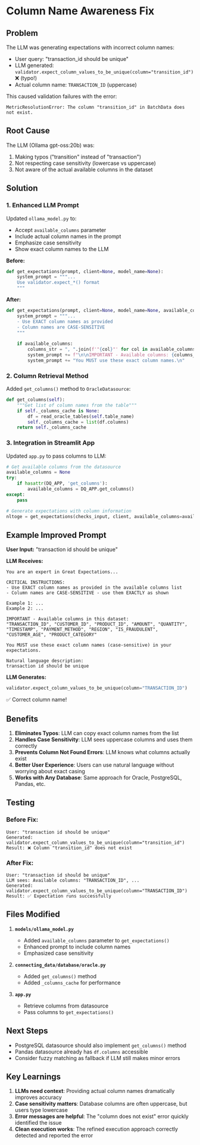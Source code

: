 # Column Name Awareness Fix

## Problem
The LLM was generating expectations with incorrect column names:
- User query: "transaction_id should be unique"
- LLM generated: `validator.expect_column_values_to_be_unique(column="transition_id")` ❌ (typo!)
- Actual column name: `TRANSACTION_ID` (uppercase)

This caused validation failures with the error:
```
MetricResolutionError: The column "transition_id" in BatchData does not exist.
```

## Root Cause
The LLM (Ollama gpt-oss:20b) was:
1. Making typos ("transition" instead of "transaction")
2. Not respecting case sensitivity (lowercase vs uppercase)
3. Not aware of the actual available columns in the dataset

## Solution

### 1. Enhanced LLM Prompt
Updated `ollama_model.py` to:
- Accept `available_columns` parameter
- Include actual column names in the prompt
- Emphasize case sensitivity
- Show exact column names to the LLM

**Before:**
```python
def get_expectations(prompt, client=None, model_name=None):
    system_prompt = """...
    Use validator.expect_*() format
    """
```

**After:**
```python
def get_expectations(prompt, client=None, model_name=None, available_columns=None):
    system_prompt = """...
    - Use EXACT column names as provided
    - Column names are CASE-SENSITIVE
    """
    
    if available_columns:
        columns_str = ", ".join(f'"{col}"' for col in available_columns)
        system_prompt += f"\n\nIMPORTANT - Available columns: {columns_str}\n"
        system_prompt += "You MUST use these exact column names.\n"
```

### 2. Column Retrieval Method
Added `get_columns()` method to `OracleDatasource`:
```python
def get_columns(self):
    """Get list of column names from the table"""
    if self._columns_cache is None:
        df = read_oracle_tables(self.table_name)
        self._columns_cache = list(df.columns)
    return self._columns_cache
```

### 3. Integration in Streamlit App
Updated `app.py` to pass columns to LLM:
```python
# Get available columns from the datasource
available_columns = None
try:
    if hasattr(DQ_APP, 'get_columns'):
        available_columns = DQ_APP.get_columns()
except:
    pass

# Generate expectations with column information
nltoge = get_expectations(checks_input, client, available_columns=available_columns)
```

## Example Improved Prompt

**User Input:** "transaction id should be unique"

**LLM Receives:**
```
You are an expert in Great Expectations...

CRITICAL INSTRUCTIONS:
- Use EXACT column names as provided in the available columns list
- Column names are CASE-SENSITIVE - use them EXACTLY as shown

Example 1: ...
Example 2: ...

IMPORTANT - Available columns in this dataset: 
"TRANSACTION_ID", "CUSTOMER_ID", "PRODUCT_ID", "AMOUNT", "QUANTITY", "TIMESTAMP", "PAYMENT_METHOD", "REGION", "IS_FRAUDULENT", "CUSTOMER_AGE", "PRODUCT_CATEGORY"

You MUST use these exact column names (case-sensitive) in your expectations.

Natural language description:
transaction id should be unique
```

**LLM Generates:**
```python
validator.expect_column_values_to_be_unique(column="TRANSACTION_ID")
```
✅ Correct column name!

## Benefits

1. **Eliminates Typos**: LLM can copy exact column names from the list
2. **Handles Case Sensitivity**: LLM sees uppercase columns and uses them correctly
3. **Prevents Column Not Found Errors**: LLM knows what columns actually exist
4. **Better User Experience**: Users can use natural language without worrying about exact casing
5. **Works with Any Database**: Same approach for Oracle, PostgreSQL, Pandas, etc.

## Testing

### Before Fix:
```
User: "transaction id should be unique"
Generated: validator.expect_column_values_to_be_unique(column="transition_id")
Result: ❌ Column "transition_id" does not exist
```

### After Fix:
```
User: "transaction id should be unique"
LLM sees: Available columns: "TRANSACTION_ID", ...
Generated: validator.expect_column_values_to_be_unique(column="TRANSACTION_ID")
Result: ✅ Expectation runs successfully
```

## Files Modified

1. **`models/ollama_model.py`**
   - Added `available_columns` parameter to `get_expectations()`
   - Enhanced prompt to include column names
   - Emphasized case sensitivity

2. **`connecting_data/database/oracle.py`**
   - Added `get_columns()` method
   - Added `_columns_cache` for performance

3. **`app.py`**
   - Retrieve columns from datasource
   - Pass columns to `get_expectations()`

## Next Steps

- PostgreSQL datasource should also implement `get_columns()` method
- Pandas datasource already has `df.columns` accessible
- Consider fuzzy matching as fallback if LLM still makes minor errors

## Key Learnings

1. **LLMs need context**: Providing actual column names dramatically improves accuracy
2. **Case sensitivity matters**: Database columns are often uppercase, but users type lowercase
3. **Error messages are helpful**: The "column does not exist" error quickly identified the issue
4. **Clean execution works**: The refined execution approach correctly detected and reported the error

